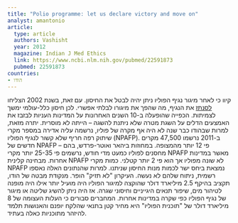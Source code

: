```yaml
---
title: "Polio programme: let us declare victory and move on"
analyst: amantonio
article:
  type: article
  authors: Vashisht
  year: 2012
  magazine: Indian J Med Ethics
  link: https://www.ncbi.nlm.nih.gov/pubmed/22591873
  pubmed: 22591873
countries:
- הודו
---
```


קיוו כי לאחר מיגור נגיף הפוליו ניתן יהיה לבטל את החיסון. עם זאת, בשנת 2002 הצליחו [לסנתז](https://www.ncbi.nlm.nih.gov/pmc/articles/PMC1490301) את הנגיף, מה שהפך את מיגורו לבלתי אפשרי. לכן חיסון כלל-עולמי ימשך לצמיתות. הכפייה שהופעלה ב-10 השנים האחרונות על המדינות העניות לבזבז את האמצעים הדלים על השגת מטרה שלא ניתנת להשגה – הייתה לא מוסרית.
יתרה מזאת, למרות שבהודו כבר שנה לא היה אף מקרה של פוליו, נרשמה עליה אדירה במספר מקרי שיתוק רפה חריף שלא קשור לנגיף הפוליו (NPAFP). ב-2011 נרשמו 47,500 מקרים חדשים של NPAFP – פי 12 יותר מהמצופה. במחוזות ביהאר ואוטר-פרדש, בהם מחסנים לפוליו כמעט מדי חודש, נרשמים פי 25-35 יותר מקרי NPAFP מאשר במדינות אחרות. מבחינה קלינית NPAFP לא שונה מפוליו אך הוא פי 2 יותר קטלני. כמות מקרי NPAFP נמצאת ביחס ישר לכמות מנות החיסון שניתנו. למרות שהנתונים האלה נאספו רשמית, ניתוח שלהם לא נעשה. העיקרון "לא תזיק" הופר.
מנקודת מבטה של הודו, תקציב בהיקף 2.5 מיליארד דולר שהוקצה למיגור הפוליו היה מועיל יותר אילו היה מופנה לטיהור מים, שיפור תנאים היגייניים וחיסוני שגרה. אז היה ניתן להשיג שליטה או מיגור של נגיף הפוליו כפי שקרה במדינות אחרות.
המחברים סבורים כי העלות העצומה של 8 מיליארד דולר של "תוכנית הפוליו" היא מחיר קטן בתנאי שהלקח יופנם והאנושות תלמד להיזהר מתוכניות כאלה בעתיד.
